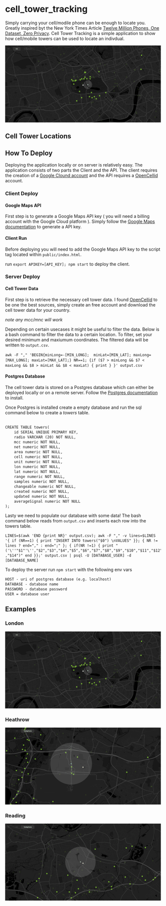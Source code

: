 # cell_tower_tracking
Simply carrying your cell/modile phone can be enough to locate you. Greatly inspired byt the New York Times Article [Twelve Million Phones, 
One Dataset, Zero Privacy](https://www.nytimes.com/interactive/2019/12/19/opinion/location-tracking-cell-phone.html). 
Cell Tower Tracking is a simple application to show how cell/mobile towers can be used to locate an indivdual.

![Example of London](https://github.com/YusofBandar/cell_tower_tracking/blob/master/docs/screenshot/london.gif)

## Cell Tower Locations

## How To Deploy
Deploying the application locally or on server is relatively easy. The application consists of two parts the Client 
and the API. The client requires the creation of a [Google Clound account](https://cloud.google.com/) and the API requires a 
[OpenCellid](https://opencellid.org/#zoom=16&lat=37.77889&lon=-122.41942) account.

### Client Deploy

#### Google Maps API
First step is to generate a Google Maps API key ( you will need a billing account with the Google Cloud platform ).
Simply follow the [Google Maps documentation](https://developers.google.com/maps/documentation/javascript/get-api-key) to generate a API key.

#### Client Run
Before deploying you will need to add the Google Maps API key to the script tag located within `public/index.html`.

run `export APIKEY=[API_KEY]; npm start` to deploy the client.

### Server Deploy

#### Cell Tower Data
First step is to retrieve the necessary cell tower data. I found [OpenCellid](https://opencellid.org/#zoom=16&lat=37.77889&lon=-122.41942) to be one the best
sources, simply create an free account and download the cell tower data for your country.

*note any mcc/mnc will work*

Depending on certain usecases it might be useful to filter the data. Below is a bash command to filter the data to a certain location.
To filter, set your desired minimum and maxiumum coordinates. The filtered data will be written to `output.csv`.

`awk -F "," 'BEGIN{minLong=-[MIN_LONG];  minLat=[MIN_LAT]; maxLong=[MAX_LONG]; maxLat=[MAX_LAT];} NR==1; {if ($7 > minLong && $7 < maxLong && $8 > minLat && $8 < maxLat) { print } }' output.csv`

#### Postgres Database
The cell tower data is stored on a Postgres database which can either be deployed locally or on a remote server. Follow the [Postgres documentation](https://www.postgresql.org/) to install.

Once Postgres is installed create a empty database and run the sql command below to create a *towers* table.

```

CREATE TABLE towers(
	id SERIAL UNIQUE PRIMARY KEY,
	radio VARCHAR (20) NOT NULL,
	mcc numeric NOT NULL,
	net numeric NOT NULL,
	area numeric NOT NULL,
	cell numeric NOT NULL,
	unit numeric NOT NULL,
	lon numeric NOT NULL,
	lat numeric NOT NULL,
	range numeric NOT NULL,
	samples numeric NOT NULL,
	changeable numeric NOT NULL,
	created numeric NOT NULL,
	updated numeric NOT NULL,
	averageSignal numeric NOT NULL
);

``` 

Lasty we need to populate our database with some data! The bash command below reads from `output.csv` and inserts each row into the towers table.

```
LINES=$(awk 'END {print NR}' output.csv); awk -F "," -v lines=$LINES '{ if (NR==1) { print "INSERT INTO towers("$0") \nVALUES" }}; { NR != lines ? end="," : end=";" }; { if(NR !=1) { print "('\''"$1"'\'',"$2","$3","$4","$5","$6","$7","$8","$9","$10","$11","$12","dd$13"
,"$14")" end }};' output.csv | psql -U [DATABASE_USER] -d [DATABASE_NAME]

```
To deploy the server run `npm start` with the following env vars

```
HOST - uri of postgres database (e.g. localhost)
DATABASE - database name
PASSWORD - database password
USER = database user

```

## Examples

### London

![Example of London](https://github.com/YusofBandar/cell_tower_tracking/blob/master/docs/screenshot/london.gif)

### Heathrow

![Example of Heathrow](https://github.com/YusofBandar/cell_tower_tracking/blob/master/docs/screenshot/heathrow.gif)

### Reading

![Example of Reading](https://github.com/YusofBandar/cell_tower_tracking/blob/master/docs/screenshot/reading.gif)
